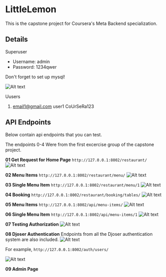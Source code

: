 # LittleLemon
This is the capstone project for Coursera's Meta Backend specialization.

## Details
Superuser
- Username: admin
- Password: 1234qwer

Don't forget to set up mysql!

![Alt text](image-1.png)

Uusers
1. email1@gmail.com user1 CoUrSeRa123

## API Endpoints
Below contain api endpoints that you can test.

The endpoints 0-4 Were from the first excercise group of the capstone project.

**01 Get Request for Home Page**
`http://127.0.0.1:8002/restaurant/`
![Alt text](image.png)

**02 Menu Items**
`http://127.0.0.1:8002/restaurant/menu/`
![Alt text](image-2.png)

**03 Single Menu Item**
`http://127.0.0.1:8002/restaurant/menu/1`
![Alt text](image-3.png)

**04 Booking**
`http://127.0.0.1:8002/restaurant/booking/tables/`
![Alt text](image-4.png)


**05 Menu Items**
`http://127.0.0.1:8002/api/menu-items/`
![Alt text](image-5.png)

**06 Single Menu Item**
`http://127.0.0.1:8002/api/menu-items/1`
![Alt text](image-6.png)

**07 Testing Authorization**
![Alt text](image-7.png)

**08 Djoser Authentication**
Endpoints from all the Djoser authentication system are also included.
![Alt text](image-8.png)

For example, `http://127.0.0.1:8002/auth/users/`

![Alt text](image-9.png)

**09 Admin Page**